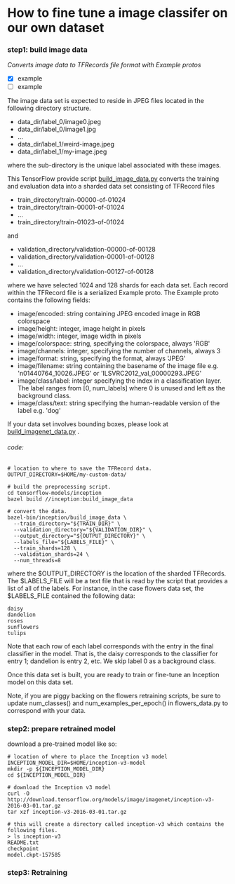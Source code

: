 # How to fine tune a image classifer on our own dataset 

### step1: build image data

*Converts image data to TFRecords file format with Example protos*
- [x] example
- [ ] example

The image data set is expected to reside in JPEG files located in the following directory structure.
  * data_dir/label_0/image0.jpeg
  * data_dir/label_0/image1.jpg
  * ...
  * data_dir/label_1/weird-image.jpeg
  * data_dir/label_1/my-image.jpeg

where the sub-directory is the unique label associated with these images.

This TensorFlow provide script [build_image_data.py](https://github.com/tensorflow/models/blob/master/research/inception/inception/data/build_image_data.py) converts the training and evaluation data into a sharded data set consisting of TFRecord files
  * train_directory/train-00000-of-01024
  * train_directory/train-00001-of-01024
  * ...
  * train_directory/train-01023-of-01024
  
and

  * validation_directory/validation-00000-of-00128
  * validation_directory/validation-00001-of-00128
  * ...
  * validation_directory/validation-00127-of-00128
  
where we have selected 1024 and 128 shards for each data set. Each record within the TFRecord file is a serialized Example proto. The Example proto contains the following fields:

  * image/encoded: string containing JPEG encoded image in RGB colorspace
  * image/height: integer, image height in pixels
  * image/width: integer, image width in pixels
  * image/colorspace: string, specifying the colorspace, always 'RGB'
  * image/channels: integer, specifying the number of channels, always 3
  * image/format: string, specifying the format, always 'JPEG'
  * image/filename: string containing the basename of the image file e.g. 'n01440764_10026.JPEG' or 'ILSVRC2012_val_00000293.JPEG'
  * image/class/label: integer specifying the index in a classification layer. The label ranges from [0, num_labels] where 0 is unused and left as the background class.
  * image/class/text: string specifying the human-readable version of the label e.g. 'dog'
  
If your data set involves bounding boxes, please look at [build_imagenet_data.py]() .

###### code:
```
# location to where to save the TFRecord data.
OUTPUT_DIRECTORY=$HOME/my-custom-data/

# build the preprocessing script.
cd tensorflow-models/inception
bazel build //inception:build_image_data

# convert the data.
bazel-bin/inception/build_image_data \
  --train_directory="${TRAIN_DIR}" \
  --validation_directory="${VALIDATION_DIR}" \
  --output_directory="${OUTPUT_DIRECTORY}" \
  --labels_file="${LABELS_FILE}" \
  --train_shards=128 \
  --validation_shards=24 \
  --num_threads=8

```
where the $OUTPUT_DIRECTORY is the location of the sharded TFRecords. The $LABELS_FILE will be a text file that is read by the script that provides a list of all of the labels. For instance, in the case flowers data set, the $LABELS_FILE contained the following data:
```
daisy
dandelion
roses
sunflowers
tulips
```
Note that each row of each label corresponds with the entry in the final classifier in the model. That is, the daisy corresponds to the classifier for entry 1; dandelion is entry 2, etc. We skip label 0 as a background class.

Once this data set is built, you are ready to train or fine-tune an Inception model on this data set.

Note, if you are piggy backing on the flowers retraining scripts, be sure to update num_classes() and num_examples_per_epoch() in flowers_data.py to correspond with your data.


### step2: prepare retrained model

download a pre-trained model like so:

```
# location of where to place the Inception v3 model
INCEPTION_MODEL_DIR=$HOME/inception-v3-model
mkdir -p ${INCEPTION_MODEL_DIR}
cd ${INCEPTION_MODEL_DIR}

# download the Inception v3 model
curl -O http://download.tensorflow.org/models/image/imagenet/inception-v3-2016-03-01.tar.gz
tar xzf inception-v3-2016-03-01.tar.gz

# this will create a directory called inception-v3 which contains the following files.
> ls inception-v3
README.txt
checkpoint
model.ckpt-157585
```

### step3: Retraining 

